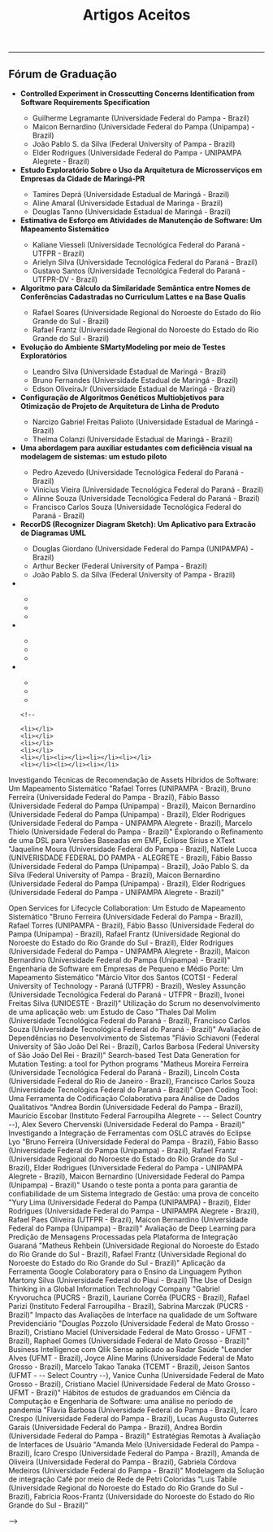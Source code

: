 ﻿---
layout: page-fullwidth
title: "Artigos Aceitos"
#meta_title: "Dúvidas? Entre em contato conosco"
subheadline: ""
#teaser: "Entre em contato conosco pelo e-mail #eres2020.uem@gmail.com"
permalink: "/aceitos/"
header:
   image_fullwidth: banner_eres2020.png
---
<hr>

<h2>Fórum de Graduação</h2>


<ul>
<li><b>Controlled Experiment in Crosscutting Concerns Identification from Software Requirements Specification</b></li>
	<ul>
		<li>Guilherme Legramante (Universidade Federal do Pampa - Brazil)</li>
		<li>Maicon Bernardino (Universidade Federal do Pampa (Unipampa) - Brazil)</li>
		<li>João Pablo S. da Silva (Federal University of Pampa - Brazil)</li>
		<li>Elder Rodrigues (Universidade Federal do Pampa - UNIPAMPA Alegrete - Brazil)</li>		
	</ul>

<li><b>Estudo Exploratório Sobre o Uso da Arquitetura de Microsserviços em Empresas da Cidade de Maringá-PR</b></li>
	<ul>
		<li>Tamires Deprá (Universidade Estadual de Maringá - Brazil)</li>
		<li>Aline Amaral (Universidade Estadual de Maringa - Brazil)</li>
		<li>Douglas Tanno (Universidade Estadual de Maringá - Brazil)</li>		
	</ul>


<li><b>Estimativa de Esforço em Atividades de Manutenção de Software: Um Mapeamento Sistemático</b></li>
	<ul>
		<li>Kaliane Viesseli (Universidade Tecnológica Federal do Paraná - UTFPR - Brazil)</li>
		<li>Arielyn Silva (Universidade Tecnológica Federal do Paraná - Brazil)</li>		
		<li>Gustavo Santos (Universidade Tecnológica Federal do Paraná - UTFPR-DV - Brazil)</li>		
	</ul>

<li><b>Algoritmo para Cálculo da Similaridade Semântica entre Nomes de Conferências Cadastradas no Curriculum Lattes e na Base Qualis</b></li>
	<ul>
		<li>Rafael Soares (Universidade Regional do Noroeste do Estado do Rio Grande do Sul - Brazil)</li>
		<li>Rafael Frantz (Universidade Regional do Noroeste do Estado do Rio Grande do Sul - Brazil)</li>		
	</ul>


<li><b>Evolução do Ambiente SMartyModeling por meio de Testes Exploratórios</b></li>
	<ul>
		<li>Leandro Silva (Universidade Estadual de Maringá - Brazil)</li>
		<li>Bruno Fernandes (Universidade Estadual de Maringá - Brazil)</li>
		<li>Edson OliveiraJr (Universidade Estadual de Maringá - Brazil)</li>
	</ul>


<li><b>Configuração de Algoritmos Genéticos Multiobjetivos para Otimização de Projeto de Arquitetura de Linha de Produto</b></li>
	<ul>
		<li>Narcizo Gabriel Freitas Palioto (Universidade Estadual de Maringá - Brazil)</li>
		<li>Thelma Colanzi (Universidade Estadual de Maringá - Brazil)</li>		
	</ul>

<li><b>Uma abordagem para auxiliar estudantes com deficiência visual na modelagem de sistemas: um estudo piloto</b></li>
	<ul>
		<li>Pedro Azevedo (Universidade Tecnológica Federal do Paraná - Brazil)</li>
		<li>Vinicius Vieira (Universidade Tecnológica Federal do Paraná - Brazil)</li>
		<li>Alinne Souza (Universidade Tecnológica Federal do Paraná - Brazil)</li>		
		<li>Francisco Carlos Souza (Universidade Tecnológica Federal do Paraná - Brazil)</li>
	</ul>


<li><b>RecorDS (Recognizer Diagram Sketch): Um Aplicativo para Extracão de Diagramas UML</b></li>
	<ul>
		<li>Douglas Giordano (Universidade Federal do Pampa (UNIPAMPA) - Brazil)</li>
		<li>Arthur Becker (Federal University of Pampa - Brazil)</li>
		<li>João Pablo S. da Silva (Federal University of Pampa - Brazil)</li>		
	</ul>


<li><b></b></li>
	<ul>
		<li></li>
		<li></li>
		<li></li>		
	</ul>


<li><b></b></li>
	<ul>
		<li></li>
		<li></li>
		<li></li>		
	</ul>



<li><b></b></li>
	<ul>
		<li></li>
		<li></li>
		<li></li>		
	</ul>






	
	<!--
	
	<li></li>
	<li></li>
	<li></li>
	<li></li>
	<li></li><li></li><li></li><li></li>
	<li></li><li></li><li></li>
		

</li>
</ul>
 


Investigando Técnicas de Recomendação de Assets Híbridos de Software: Um Mapeamento Sistemático	"Rafael Torres (UNIPAMPA - Brazil),
Bruno Ferreira (Universidade Federal do Pampa - Brazil),
Fábio Basso (Universidade Federal do Pampa (Unipampa) - Brazil),
Maicon Bernardino (Universidade Federal do Pampa (Unipampa) - Brazil),
Elder Rodrigues (Universidade Federal do Pampa - UNIPAMPA Alegrete - Brazil),
Marcelo Thielo (Universidade Federal do Pampa - Brazil)"
Explorando o Refinamento de uma DSL para Versões Baseadas em EMF, Eclipse Sirius e XText	"Jaqueline Moura (Universidade Federal do Pampa - Brazil),
Natiele Lucca (UNIVERISDADE FEDERAL DO PAMPA - ALEGRETE - Brazil),
Fábio Basso (Universidade Federal do Pampa (Unipampa) - Brazil),
João Pablo S. da Silva (Federal University of Pampa - Brazil),
Maicon Bernardino (Universidade Federal do Pampa (Unipampa) - Brazil),
Elder Rodrigues (Universidade Federal do Pampa - UNIPAMPA Alegrete - Brazil)"


Open Services for Lifecycle Collaboration: Um Estudo de Mapeamento Sistemático	"Bruno Ferreira (Universidade Federal do Pampa - Brazil),
Rafael Torres (UNIPAMPA - Brazil),
Fábio Basso (Universidade Federal do Pampa (Unipampa) - Brazil),
Rafael Frantz (Universidade Regional do Noroeste do Estado do Rio Grande do Sul - Brazil),
Elder Rodrigues (Universidade Federal do Pampa - UNIPAMPA Alegrete - Brazil),
Maicon Bernardino (Universidade Federal do Pampa (Unipampa) - Brazil)"
Engenharia de Software em Empresas de Pequeno e Médio Porte: Um Mapeamento Sistemático	"Márcio Vitor dos Santos (COTSI - Federal University of Technology - Paraná (UTFPR) - Brazil),
Wesley Assunção (Universidade Tecnológica Federal do Paraná - UTFPR - Brazil),
Ivonei Freitas Silva (UNIOESTE - Brazil)"
Utilização do Scrum no desenvolvimento de uma aplicação web: um Estudo de Caso	"Thales Dal Molim (Universidade Tecnológica Federal do Paraná - Brazil),
Francisco Carlos Souza (Universidade Tecnológica Federal do Paraná - Brazil)"
Avaliação de Dependências no Desenvolvimento de Sistemas	"Flávio Schiavoni (Federal University of São João Del Rei - Brazil),
Carlos Barbosa (Federal University of São João Del Rei - Brazil)"
Search-based Test Data Generation for Mutation Testing: a tool for Python programs	"Matheus Moreira Ferreira (Universidade Tecnológica Federal do Paraná - Brazil),
Lincoln Costa (Universidade Federal do Rio de Janeiro - Brazil),
Francisco Carlos Souza (Universidade Tecnológica Federal do Paraná - Brazil)"
Open Coding Tool: Uma Ferramenta de Codificação Colaborativa para Análise de Dados Qualitativos	"Andrea Bordin (Universidade Federal do Pampa - Brazil),
Maurício Escobar (Instituto Federal Farroupilha Alegrete - -- Select Country --),
Alex Severo Chervenski (Universidade Federal do Pampa - Brazil)"
Investigando a Integração de Ferramentas com OSLC através do Eclipse Lyo	"Bruno Ferreira (Universidade Federal do Pampa - Brazil),
Fábio Basso (Universidade Federal do Pampa (Unipampa) - Brazil),
Rafael Frantz (Universidade Regional do Noroeste do Estado do Rio Grande do Sul - Brazil),
Elder Rodrigues (Universidade Federal do Pampa - UNIPAMPA Alegrete - Brazil),
Maicon Bernardino (Universidade Federal do Pampa (Unipampa) - Brazil)"
Usando o teste ponta a ponta para garantia de confiabilidade de um Sistema Integrado de Gestão: uma prova de conceito	"Yury Lima (Universidade Federal do Pampa (UNIPAMPA) - Brazil),
Elder Rodrigues (Universidade Federal do Pampa - UNIPAMPA Alegrete - Brazil),
Rafael Paes Oliveira (UTFPR - Brazil),
Maicon Bernardino (Universidade Federal do Pampa (Unipampa) - Brazil)"
Avaliação de Deep Learning para Predição de Mensagens Processadas pela Plataforma de Integração Guaraná	"Matheus Rehbein (Universidade Regional do Noroeste do Estado do Rio Grande do Sul - Brazil),
Rafael Frantz (Universidade Regional do Noroeste do Estado do Rio Grande do Sul - Brazil)"
Aplicação da Ferramenta Google Colaboratory para o Ensino da Linguagem Python	Martony Silva (Universidade Federal do Piaui - Brazil)
The Use of Design Thinking in a Global Information Technology Company	"Gabriel Kryvoruchca (PUCRS - Brazil),
Lauriane Corrêa (PUCRS - Brazil),
Rafael Parizi (Instituto Federal Farroupilha - Brazil),
Sabrina Marczak (PUCRS - Brazil)"
Impacto das Avaliações de Interface na qualidade de um Software Previdenciário	"Douglas Pozzolo (Universidade Federal de Mato Grosso - Brazil),
Cristiano Maciel (Universidade Federal de Mato Grosso - UFMT - Brazil),
Raphael Gomes (Universidade Federal de Mato Grosso - Brazil)"
Business Intelligence com Qlik Sense aplicado ao Radar Saúde	"Leander Alves (UFMT - Brazil),
Joyce Aline Marins (Universidade Federal de Mato Grosso - Brazil),
Marcelo Takao Tanaka (TCEMT - Brazil),
Jeison Santos (UFMT - -- Select Country --),
Vanice Cunha (Universidade Federal de Mato Grosso - Brazil),
Cristiano Maciel (Universidade Federal de Mato Grosso - UFMT - Brazil)"
Hábitos de estudos de graduandos em Ciência da Computação e Engenharia de Software: uma análise no período de pandemia	"Flavia Barbosa (Universidade Federal do Pampa - Brazil),
Ícaro Crespo (Universidade Federal do Pampa - Brazil),
Lucas Augusto Guterres Garais (Universidade Federal do Pampa - Brazil),
Andrea Bordin (Universidade Federal do Pampa - Brazil)"
Estratégias Remotas à Avaliação de Interfaces de Usuário	"Amanda Melo (Universidade Federal do Pampa - Brazil),
Ícaro Crespo (Universidade Federal do Pampa - Brazil),
Amanda de Oliveira (Universidade Federal do Pampa - Brazil),
Gabriela Córdova Medeiros (Universidade Federal do Pampa - Brazil)"
Modelagem da Solução de integração Café por meio de Rede de Petri Coloridas	"Luis Tabile (Universidade Regional do Noroeste do Estado do Rio Grande do Sul - Brazil),
Fabrícia Roos-Frantz (Universidade do Noroeste do Estado do Rio Grande do Sul - Brazil)"


-->
 
<div class="row t30">	
	<img src="{{ site.urlimg }}promocao_apoio_logos.png" alt="" align="center">
</div><!-- /.row -->
